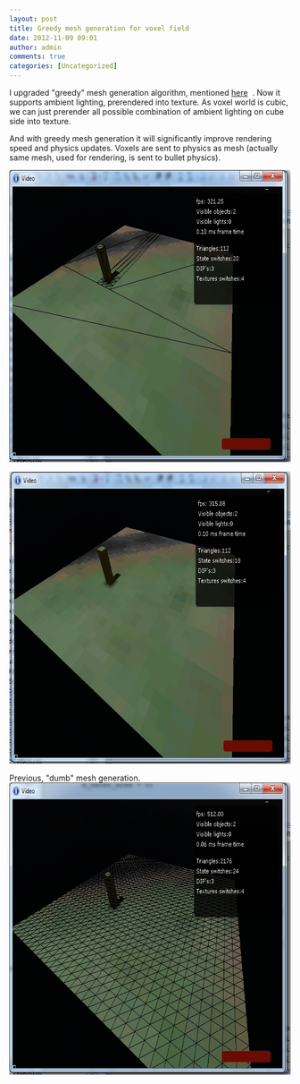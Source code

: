 ```yaml
---
layout: post
title: Greedy mesh generation for voxel field
date: 2012-11-09 09:01
author: admin
comments: true
categories: [Uncategorized]
---
```

I upgraded "greedy" mesh generation algorithm, mentioned <a href="http://glow3d.com/blog/2012/08/20/geometry-optimization/">here</a>  . Now it supports ambient lighting, prerendered into texture. As voxel world is cubic, we can just prerender all possible combination of ambient lighting on cube side into texture.

And with greedy mesh generation it will significantly improve rendering speed and physics updates. Voxels are sent to physics as mesh (actually same mesh, used for rendering, is sent to bullet physics).

<a href="/images/uploads/2012/11/screen_greedy_ambient_grid.jpg"><img class="alignnone size-full wp-image-339" title="screen_greedy_ambient_grid" src="/images/uploads/2012/11/screen_greedy_ambient_grid.jpg" alt="" width="668" height="522" /></a>

<a href="/images/uploads/2012/11/screen_greedy_ambient_grid.jpg"><img class="alignnone size-full wp-image-339" title="screen_greedy_ambient_grid" src="/images/uploads/2012/11/screen_greedy_ambient.jpg" alt="" width="668" height="522" /></a>

Previous, "dumb" mesh generation.
<a href="/images/uploads/2012/11/screen_greedy_ambient_grid.jpg"><img class="alignnone size-full wp-image-339" title="screen_greedy_ambient_grid" src="/images/uploads/2012/11/screen_grid.jpg" alt="" width="668" height="522" /></a>
